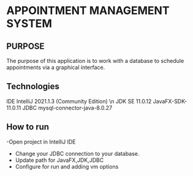 # APPOINTMENT MANAGEMENT SYSTEM

## PURPOSE 
The purpose of this application is to work with a database to schedule
appointments via a graphical interface. 

## Technologies 
IDE IntelliJ 2021.1.3 (Community Edition) \n
JDK SE 11.0.12
JavaFX-SDK-11.0.11
JDBC mysql-connector-java-8.0.27

## How to run 
-Open project in IntelliJ IDE
- Change your JDBC connection to your database.
- Update path for JavaFX,JDK,JDBC
- Configure for run and adding vm options





 

